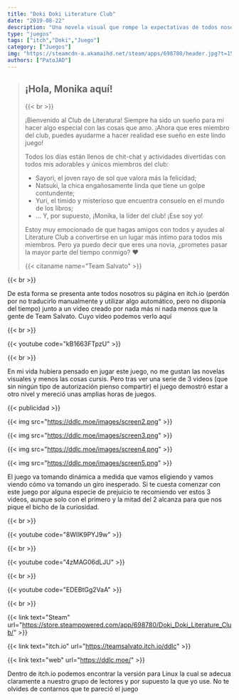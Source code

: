 ```yaml
---
title: "Doki Doki Literature Club"
date: "2019-08-22"
description: "Una novela visual que rompe la expectativas de todos nosotros."
type: "juegos"
tags: ["itch","Doki","Juego"]
category: ["Juegos"]
img: "https://steamcdn-a.akamaihd.net/steam/apps/698780/header.jpg?t=1509687157"
authors: ["PatoJAD"]
---
```


>## ¡Hola, Monika aquí!
>
>{{< br >}}
>
>¡Bienvenido al Club de Literatura! Siempre ha sido un sueño para mí hacer algo especial con las cosas que amo. ¡Ahora que eres miembro del club, puedes ayudarme a hacer realidad ese sueño en este lindo juego!
>
>Todos los días están llenos de chit-chat y actividades divertidas con todos mis adorables y únicos miembros del club:
>
> * Sayori, el joven rayo de sol que valora más la felicidad;
>* Natsuki, la chica engañosamente linda que tiene un golpe contundente;
>* Yuri, el tímido y misterioso que encuentra consuelo en el mundo de los libros;
>* ... Y, por supuesto, ¡Monika, la líder del club! ¡Ese soy yo!
>
>Estoy muy emocionado de que hagas amigos con todos y ayudes al Literature Club a convertirse en un lugar más íntimo para todos mis miembros. Pero ya puedo decir que eres una novia, ¿prometes pasar la mayor parte del tiempo conmigo? ♥
>
>{{< citaname name="Team Salvato" >}}

{{< br >}}

De esta forma se presenta ante todos nosotros su página en itch.io (perdón por no traducirlo manualmente y utilizar algo automático, pero no disponía del tiempo) junto a un video creado por nada más ni nada menos que la gente de Team Salvato. Cuyo video podemos verlo aquí

{{< br >}}

{{< youtube code="kB1663FTpzU" >}}

{{< br >}}

En mi vida hubiera pensado en jugar este juego, no me gustan las novelas visuales y menos las cosas cursis. Pero tras ver una serie de 3 videos (que sin ningún tipo de autorización pienso compartir) el juego demostró estar a otro nivel y mereció unas amplias horas de juegos.

{{< publicidad >}}

{{< img src="https://ddlc.moe/images/screen2.png" >}}

{{< img src="https://ddlc.moe/images/screen3.png" >}}

{{< img src="https://ddlc.moe/images/screen4.png" >}}

{{< img src="https://ddlc.moe/images/screen5.png" >}}

El juego va tomando dinámica a medida que vamos eligiendo y vamos viendo cómo va tomando un giro inesperado. Si te cuesta comenzar con este juego por alguna especie de prejuicio te recomiendo ver estos 3 videos, aunque solo con el primero y la mitad del 2 alcanza para que nos pique el bicho de la curiosidad.


{{< br >}}

{{< youtube code="8WllK9PYJ9w" >}}

{{< br >}}

{{< youtube code="4zMAG06dLJU" >}}

{{< br >}}

{{< youtube code="EDEBtGg2VaA" >}}

{{< br >}}

{{< link text="Steam" url="https://store.steampowered.com/app/698780/Doki_Doki_Literature_Club/" >}}

{{< link text="itch.io" url="https://teamsalvato.itch.io/ddlc" >}}

{{< link text="web" url="https://ddlc.moe/" >}}

Dentro de itch.io podemos encontrar la versión para Linux la cual se adecua claramente a nuestro grupo de lectores y por supuesto la que yo use. No te olvides de contarnos que te pareció el juego
